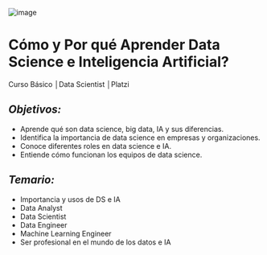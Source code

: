 ![image](https://user-images.githubusercontent.com/86489670/183318640-45d5df17-05c1-4945-af95-4aee7dd31e93.png)

# Cómo y Por qué Aprender Data Science e Inteligencia Artificial?
Curso Básico │Data Scientist │Platzi

## _**Objetivos:**_
- Aprende qué son data science, big data, IA y sus diferencias.
- Identifica la importancia de data science en empresas y organizaciones.
- Conoce diferentes roles en data science e IA.
- Entiende cómo funcionan los equipos de data science.

## _**Temario:**_
- Importancia y usos de DS e IA
- Data Analyst
- Data Scientist
- Data Engineer
- Machine Learning Engineer
- Ser profesional en el mundo de los datos e IA
